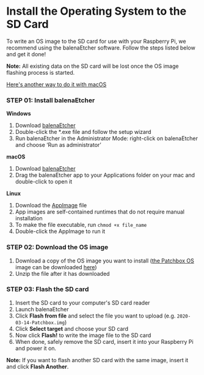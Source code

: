 # Install the Operating System to the SD Card

To write an OS image to the SD card for use with your Raspberry Pi, we recommend using the balenaEtcher software. Follow the steps listed below and get it done!

**Note:** All existing data on the SD card will be lost once the OS image flashing process is started.

<a href="https://community.blokas.io/t/raspberry-pi-write-sd-card-images-using-os-x-command-line/614" target='_blank'>Here's another way to do it with macOS</a> 

### STEP 01: Install balenaEtcher

**Windows**  

1. Download <a href = "https://www.balena.io/etcher/" target="_blank">balenaEtcher</a>
2. Double-click the *.exe file and follow the setup wizard
3. Run balenaEtcher in the Administrator Mode: right-click on balenaEtcher and choose ‘Run as administrator’

**macOS** 

1. Download <a href = "https://www.balena.io/etcher/" target="_blank">balenaEtcher</a>
2. Drag the balenaEtcher app to your Applications folder on your mac and double-click to open it


**Linux** 

1. Download the <a href="https://www.balena.io/etcher/" target="_blank">AppImage</a> file
2. App images are self-contained runtimes that do not require manual installation
3. To make the file executable, run `chmod +x file_name`
3. Double-click the AppImage to run it

### STEP 02: Download the OS image

1. Download a copy of the OS image you want to install ([the Patchbox OS](index.md) image can be downloaded <a href="https://blokas.io/patchbox-os/" target="_blank">here</a>)
2. Unzip the file after it has downloaded

### STEP 03: Flash the SD card 

1. Insert the SD card to your computer's SD card reader
2. Launch balenaEtcher
3. Click **Flash from file** and select the file you want to upload (e.g. `2020-03-14-Patchbox.img`)
4. Click **Select target** and choose your SD card
5. Now click **Flash!** to write the image file to the SD card
6. When done, safely remove the SD card, insert it into your Raspberry Pi and power it on.

**Note:** If you want to flash another SD card with the same image, insert it and click **Flash Another**.

